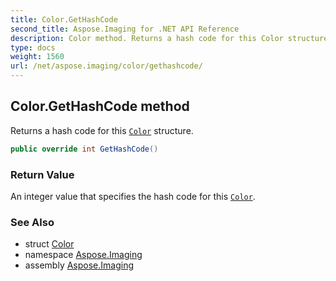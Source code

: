 ```yaml
---
title: Color.GetHashCode
second_title: Aspose.Imaging for .NET API Reference
description: Color method. Returns a hash code for this Color structure
type: docs
weight: 1560
url: /net/aspose.imaging/color/gethashcode/
---
```

## Color.GetHashCode method

Returns a hash code for this [`Color`](../) structure.

```csharp
public override int GetHashCode()
```

### Return Value

An integer value that specifies the hash code for this [`Color`](../).

### See Also

* struct [Color](../)
* namespace [Aspose.Imaging](../../color/)
* assembly [Aspose.Imaging](../../../)


